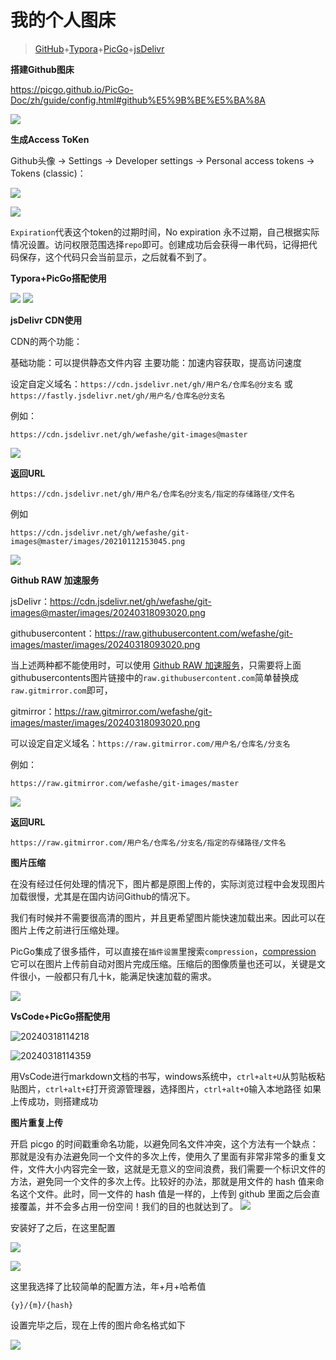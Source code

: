 # 我的个人图床

> [GitHub](https://github.com/wefashe/git-images)+[Typora](https://www.typora.net/#windows)+[PicGo](https://github.com/Molunerfinn/PicGo/releases)+[jsDelivr](https://www.jsdelivr.com/?docs=gh "jsDelivr 是一个免费开源的 CDN 解决方案,是首个「打通中国大陆与海外的免费CDN服务」")

**搭建Github图床**

<https://picgo.github.io/PicGo-Doc/zh/guide/config.html#github%E5%9B%BE%E5%BA%8A>

![](https://raw.gitmirror.com/wefashe/git-images/master/images/202403181027645.png)



**生成Access ToKen**

Github头像 -> Settings -> Developer settings -> Personal access tokens -> Tokens (classic)：

![](https://raw.gitmirror.com/wefashe/git-images/master/images/202403181033161.png)

![](https://raw.gitmirror.com/wefashe/git-images/master/images/202403181034949.png)

`Expiration`代表这个token的过期时间，No expiration 永不过期，自己根据实际情况设置。访问权限范围选择`repo`即可。创建成功后会获得一串代码，记得把代码保存，这个代码只会当前显示，之后就看不到了。



**Typora+PicGo搭配使用**

<img src="https://cdn.jsdelivr.net/gh/wefashe/git-images@master/images/20200310202556.png">

<img src="https://cdn.jsdelivr.net/gh/wefashe/git-images@master/images/20210112153557.png">



**jsDelivr CDN使用**

CDN的两个功能：

基础功能：可以提供静态文件内容
主要功能：加速内容获取，提高访问速度  

设定自定义域名：`https://cdn.jsdelivr.net/gh/用户名/仓库名@分支名` 或 `https://fastly.jsdelivr.net/gh/用户名/仓库名@分支名`

例如：

`https://cdn.jsdelivr.net/gh/wefashe/git-images@master`

<img src="https://cdn.jsdelivr.net/gh/wefashe/git-images@master/images/20210112155305.png">

**返回URL**

`https://cdn.jsdelivr.net/gh/用户名/仓库名@分支名/指定的存储路径/文件名`

例如

`https://cdn.jsdelivr.net/gh/wefashe/git-images@master/images/20210112153045.png`

<img src="https://cdn.jsdelivr.net/gh/wefashe/git-images@master/images/20210112175811.png">



**Github RAW 加速服务**

jsDelivr：<https://cdn.jsdelivr.net/gh/wefashe/git-images@master/images/20240318093020.png>

githubusercontent：<https://raw.githubusercontent.com/wefashe/git-images/master/images/20240318093020.png>

当上述两种都不能使用时，可以使用 [Github RAW 加速服务](https://gitmirror.com/raw.html)，只需要将上面githubusercontents图片链接中的`raw.githubusercontent.com`简单替换成`raw.gitmirror.com`即可，

gitmirror：<https://raw.gitmirror.com/wefashe/git-images/master/images/20240318093020.png>

可以设定自定义域名：`https://raw.gitmirror.com/用户名/仓库名/分支名`

例如：

`https://raw.gitmirror.com/wefashe/git-images/master`

![](https://raw.gitmirror.com/wefashe/git-images/master/images/202403181017592.png)

**返回URL**

`https://raw.gitmirror.com/用户名/仓库名/分支名/指定的存储路径/文件名` 


**图片压缩**

在没有经过任何处理的情况下，图片都是原图上传的，实际浏览过程中会发现图片加载很慢，尤其是在国内访问Github的情况下。

我们有时候并不需要很高清的图片，并且更希望图片能快速加载出来。因此可以在图片上传之前进行压缩处理。

PicGo集成了很多插件，可以直接在`插件设置`里搜索`compression`，[compression](https://github.com/Redns/picgo-plugin-compression) 它可以在图片上传前自动对图片完成压缩。压缩后的图像质量也还可以，关键是文件很小，一般都只有几十k，能满足快速加载的需求。

![](https://cdn.jsdelivr.net/gh/wefashe/git-images@master/images/20240318093941.png)

**VsCode+PicGo搭配使用**

![20240318114218](https://cdn.jsdelivr.net/gh/wefashe/git-images@master/images/20240318114218.png)

![20240318114359](https://cdn.jsdelivr.net/gh/wefashe/git-images@master/images/20240318114359.png)

用VsCode进行markdown文档的书写，windows系统中，`ctrl+alt+U`从剪贴板粘贴图片，`ctrl+alt+E`打开资源管理器，选择图片，`ctrl+alt+O`输入本地路径 如果上传成功，则搭建成功

**图片重复上传**

开启 picgo 的时间戳重命名功能，以避免同名文件冲突，这个方法有一个缺点：那就是没有办法避免同一个文件的多次上传，使用久了里面有非常非常多的重复文件，文件大小内容完全一致，这就是无意义的空间浪费，我们需要一个标识文件的方法，避免同一个文件的多次上传。比较好的办法，那就是用文件的 hash 值来命名这个文件。此时，同一文件的 hash 值是一样的，上传到 github 里面之后会直接覆盖，并不会多占用一份空间！我们的目的也就达到了。
![](https://raw.gitmirror.com/wefashe/git-images/master/images/2024/03/d112fbe45e4cb24d2b2541ef089fce4d.png)

安装好了之后，在这里配置

![](https://raw.gitmirror.com/wefashe/git-images/master/images/2024/03/4d48b94bd1054488005eb239741c807d.png)

![](https://raw.gitmirror.com/wefashe/git-images/master/images/2024/03/6d7e420bab0a1c214cf7a9ed21a1cd16.png)

这里我选择了比较简单的配置方法，年+月+哈希值 

```
{y}/{m}/{hash}
```

设置完毕之后，现在上传的图片命名格式如下

![](https://raw.gitmirror.com/wefashe/git-images/master/images/2024%2F03%2F7aad813e6b11bef7089cba365c8a72e3.png)
